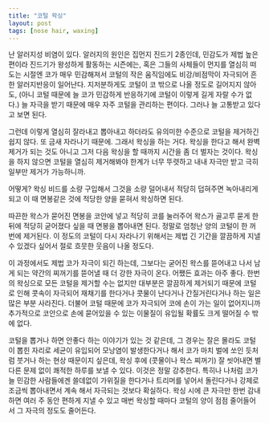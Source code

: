 ```yaml
---
title: "코털 왁싱"
layout: post
tags: [nose hair, waxing]
---
```


난 알러지성 비염이 있다. 알러지의 원인은 집먼지 진드기 2종인데, 민감도가 제법 높은 편이라 진드기가 왕성하게 활동하는 시즌에는, 혹은 그들의 사체들이 먼지를 열심히 떠도는 시절엔 코가 매우 민감해져서 코털의 작은 움직임에도 비강/비점막이 자극되어 흔한 알러지반응이 일어난다. 지저분하게도 코털이 코 밖으로 나올 정도로 길어지지 않아도, (아니 코털 때문에 늘 코가 민감하게 반응하기에 코털이 이렇게 길게 자랄 수가 없다.) 늘 자극을 받기 때문에 매우 자주 코털을 관리하는 편이다. 그러나 늘 고통받고 있다고 보면 된다. 

그런데 이렇게 열심히 잘라내고 뽑아내고 하더라도 유의미한 수준으로 코털을 제거하긴 쉽지 않다. 또 금새 자라나기 때문에. 그래서 왁싱을 하는 거다. 왁싱을 한다고 해서 완벽제거가 되는 것도 아니고 그저 다음 왁싱을 할 때까지 시간을 좀 더 벌자는 것이다. 왁싱을 하지 않으면 코털을 열심히 제거해봐야 한계가 너무 뚜렷하고 내내 자극만 받고 극히 일부만 제거가 가능하니까.

어떻게? 왁싱 비드를 소량 구입해서 그것을 소량 덜어내서 적당히 덥혀주면 녹아내리게 되고 이 때 면봉같은 것에 적당한 양을 묻혀서 왁싱하면 된다. 

따끈한 왁스가 묻어진 면봉을 코안에 넣고 적당히 코를 눌러주어 왁스가 골고루 묻게 한 뒤에 적당히 굳어졌다 싶을 때 면봉을 뽑아내면 된다. 정말로 엄청난 양의 코털이 한 꺼번에 제거된다. 이 정도의 코털이 다시 자라나기 위해서는 제법 긴 기간을 깔끔하게 지낼 수 있겠다 싶어서 절로 흐뭇한 웃음이 나올 정도다.

이 과정에서도 제법 코가 자극이 되긴 하는데, 그보다는 굳어진 왁스를 뜯어내고 나서 남게 되는 약간의 찌꺼기를 뜯어낼 때 더 강한 자극이 온다. 어쨌든 효과는 아주 좋다. 한번의 왁싱으로 모든 코털을 제거할 수는 없지만 대부분은 깔끔하게 제거되기 때문에 코털로 인해 콧속이 자극되어 재채기를 한다거나 콧물이 난다거나 간질거린다거나 하는 일은 많은 부분 사라진다. 더불어 코털 때문에 코가 자극되어 코에 손이 가는 일이 없어지니까 추가적으로 코안으로 손에 묻어있을 수 있는 이물질이 유입될 확률도 크게 떨어질 수 밖에 없다.

코털을 뽑거나 하면 안좋다 하는 이야기가 있는 것 같은데, 그 경우는 잘은 몰라도 코털이 뽑힌 자리로 세균이 유입되어 모낭염이 발생한다거나 해서 코가 마치 벌에 쏘인 듯처럼 붓거나 하는 현상 때문이지 싶은데, 왁싱 후에 (콧물이나 왁스 찌꺼기) 잘 씻어내면 별 다른 문제 없이 쾌적한 하루를 보낼 수 있다. 이것은 정말 강추한다. 특히나 나처럼 코가 늘 민감한 사람들에겐 쓸데없이 가위질을 한다거나 트리머를 넣어서 돌린다거나 강제로 조금씩 뽑아내면서 계속 해서 자극되는 것보다 확실하다. 왁싱 시에 큰 자극만 한번 감내하면 여러 주 동안 편하게 지낼 수 있고 매번 왁싱할 때마다 코털의 양이 점점 줄어들어서 그 자극의 정도도 줄어든다. 

